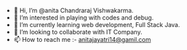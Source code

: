- 👋 Hi, I’m @anita Chandraraj Vishwakarma.
- 👀 I’m interested in playing with codes and debug.
- 🌱 I’m currently learning web development, Full Stack Java.
- 💞️ I’m looking to collaborate with IT Company. 
- 📫 How to reach me :- anitajayatri14@gamil.com

<!---
anita69cv/anita69cv is a ✨ special ✨ repository because its `README.md` (this file) appears on your GitHub profile.
You can click the Preview link to take a look at your changes.
--->
